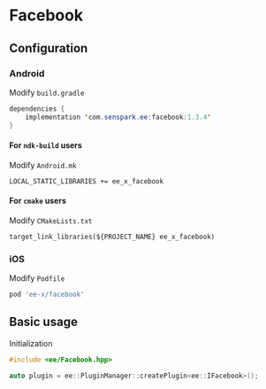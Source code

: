 # Facebook
## Configuration
### Android
Modify `build.gradle`
```java
dependencies {
    implementation 'com.senspark.ee:facebook:1.3.4'
}
```

#### For `ndk-build` users
Modify `Android.mk`
```
LOCAL_STATIC_LIBRARIES += ee_x_facebook
```

#### For `cmake` users
Modify `CMakeLists.txt`
```
target_link_libraries(${PROJECT_NAME} ee_x_facebook)
```
### iOS
Modify `Podfile`
```ruby
pod 'ee-x/facebook'
```

## Basic usage
Initialization
```cpp
#include <ee/Facebook.hpp>

auto plugin = ee::PluginManager::createPlugin<ee::IFacebook>();
```